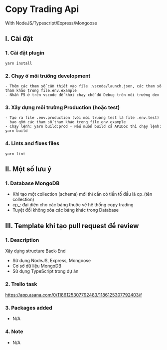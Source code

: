 # Copy Trading Api

With NodeJS/Typescript/Express/Mongoose

## I. Cài đặt

### 1. Cài đặt plugin

```
yarn install
```

### 2. Chạy ở môi trường development

```
- Thêm các tham số cần thiết vào file .vscode/launch.json, các tham số tham khảo trong file.env.example
- Nhấn F5 ở trên vscode để khởi chạy chế độ Debug trên môi trường dev
```

### 3. Xây dựng môi trường Production (hoặc test)

```
- Tạo ra file .env.production (với môi trường test là file .env.test)
  bao gồm các tham số tham khảo trong file.env.example
- Chạy lệnh: yarn build:prod - Nếu muốn build cả APIDoc thì chạy lệnh: yarn build
```

### 4. Lints and fixes files

```
yarn lint
```

## II. Một số lưu ý

### 1. Database MongoDB

- Khi tạo một collection (schema) mới thì cần có tiền tố đầu là cp\_(tên collection)
- cp\_: đại diện cho các bảng thuộc về hệ thống copy trading
- Tuyệt đối không xóa các bảng khác trong Database

## III. Template khi tạo pull request để review

### 1. Description

Xây dựng structure Back-End

- Sử dụng NodeJS, Express, Mongoose
- Cơ sở dữ liệu MongoDB
- Sử dụng TypeScript trong dự án

### 2. Trello task

https://app.asana.com/0/1186125307792483/1186125307792403/f

### 3. Packages added

- N/A

### 4. Note

- N/A
